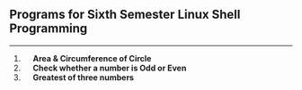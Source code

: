 ## Programs for Sixth Semester Linux Shell Programming

---

01. &emsp; **Area & Circumference of Circle**
02. &emsp; **Check whether a number is Odd or Even**
03. &emsp; **Greatest of three numbers**